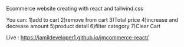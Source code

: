 Ecommerce website creating with react and tailwind.css

You can:
1)add to cart
2)remove from cart
3)Total price
4)increase and decrease amount 
5)product detail
6)filter category 
7)Clear Cart

Live : https://jamildeveloper1.github.io/jmcommerce-react/

